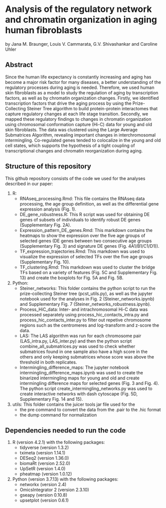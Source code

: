 # Analysis of the regulatory network and chromatin organization in aging human fibroblasts
by Jana M. Braunger, Louis V. Cammarata, G.V. Shivashankar and Caroline Uhler

## Abstract
Since the human life expectancy is constantly increasing and aging has become a major risk factor for many diseases, a better understanding of the regulatory processes during aging is needed. Therefore, we used human skin fibroblasts as a model to study the regulation of aging by transcription factors, as well as by chromatin organization changes. Firstly, we identified transcription factors that drive the aging process by using the Prize-Collecting Steiner Tree algorithm to build protein-protein interactomes that capture regulatory changes at each life stage transition. Secondly, we mapped these regulatory findings to changes in chromatin organization using chromosomal conformation capture (Hi-C) data for young and old skin fibroblasts. The data was clustered using the Large Average Submatrices Algorithm, revealing important changes in interchromosomal intermingling. Co-regulated genes tended to colocalize in the young and old cell states, which supports the hypothesis of a tight coupling of transcriptional changes and chromatin reorganization during aging. 

## Structure of this repository
This github repository consists of the code we used for the analyses described in our paper:
1. R: 
    - RNAseq_processing.Rmd: This file contains the RNAseq data processing, the age group definition, as well as the differential gene expression analysis (Fig. 1).
    - DE_gene_robustness.R: This R script was used for obtaining DE genes of subsets of individuals to identify robust DE genes (Supplementary Fig. 2A).
    - Expression_pattern_DE_genes.Rmd: This markdown contains the heatmaps to show the expression over the five age groups of selected genes (DE genes between two consecutive age groups (Supplementary Fig. 3) and signature DE genes (Fig. 4A1/B1/C1/D1)). 
    - TF_expression_trajectories.Rmd: This markdown was used to visualize the expression of selected TFs over the five age groups (Supplementary Fig. 10).
    - TF_clustering.Rmd: This markdown was used to cluster the bridge TFs based on a variety of features (Fig. 5C and Supplementary Fig. 13) and create the boxplots for Fig. 5A and Fig. 5B.
2. Python: 
    - Steiner_networks: This folder contains the python script to run the prize-collecting Steiner tree (pcst_utils.py), as well as the jupyter notebook used for the analyses in Fig. 2 (Steiner_networks.ipynb) and Supplementary Fig. 7 (Steiner_networks_robustness.ipynb). 
    - Process_HiC_data: Inter- and intrachromosomal Hi-C data was processed separately using process_hic_contacts_intra.py and process_hic_contacts_inter.py to filter out repetive chromosome regions such as the centromeres and log-transform and z-score the data.
    - LAS: The LAS algorithm was run for each chromosome pair (LAS_intra.py, LAS_inter.py) and then the python script combine_all_submatrices.py was used to check whether submatrices found in one sample also have a high score in the others and only keeping submatrices whose score was above the threshold in both replicates.
    - Intermingling_difference_maps: The jupyter notebook intermingling_difference_maps.ipynb was used to create the binarized intermingling maps for young and old and create intermingling difference maps for selected genes (Fig. 3 and Fig. 4). The python script create_intermingling_networks.py was used to create interactive networks with dash cytoscape (Fig. 5D, Supplementary Fig. 14 and 15).
3. utils: This folder contains the juicer tools jar file used for the 
    - the pre command to convert the data from the .pair to the .hic format
    - the dump command for normalization
    
## Dependencies needed to run the code
1. R (version 4.2.1) with the following packages: 
    - tidyverse (version 1.3.2)
    - tximeta (version 1.14.1)
    - DESeq2 (version 1.36.0)
    - biomaRt (version 2.52.0)
    - UpSetR (version 1.4.0)
    - pheatmap (version 1.0.12)
2. Python (version 3.7.13) with the following packages:
    - networkx (version 2.4)
    - OmicsIntegrator 2 (version 2.3.10)
    - gseapy (version 0.10.8)
    - upsetplot (version 0.6.1)
